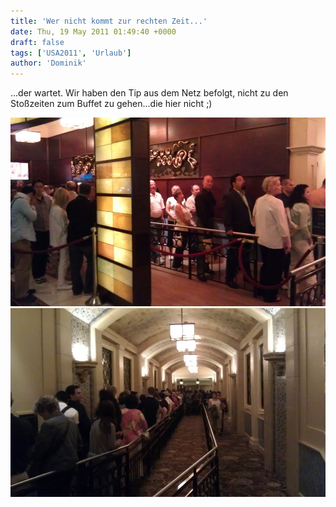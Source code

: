 ```yaml
---
title: 'Wer nicht kommt zur rechten Zeit...'
date: Thu, 19 May 2011 01:49:40 +0000
draft: false
tags: ['USA2011', 'Urlaub']
author: 'Dominik'
---
```


...der wartet. Wir haben den Tip aus dem Netz befolgt, nicht zu den Stoßzeiten zum Buffet zu gehen...die hier nicht ;)

![Imag0046](/urlaub11to15-images/11/imag0046-scaled-1000.jpg?w=300)
![Imag0047](/urlaub11to15-images/11/imag0047-scaled-1000.jpg?w=300)
